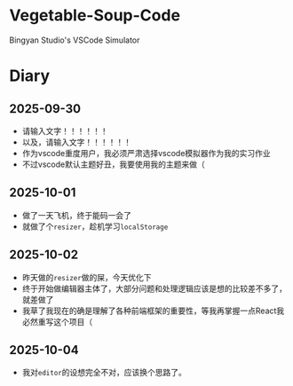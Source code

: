# Vegetable-Soup-Code
Bingyan Studio's VSCode Simulator

# Diary

## 2025-09-30
- 请输入文字！！！！！！
- 以及，请输入文字！！！！！！
- 作为vscode重度用户，我必须严肃选择vscode模拟器作为我的实习作业
- 不过vscode默认主题好丑，我要使用我的主题来做（

## 2025-10-01
- 做了一天飞机，终于能码一会了
- 就做了个`resizer`，趁机学习`localStorage`

## 2025-10-02
- 昨天做的`resizer`做的屎，今天优化下
- 终于开始做编辑器主体了，大部分问题和处理逻辑应该是想的比较差不多了，就差做了
- 我草了我现在的确是理解了各种前端框架的重要性，等我再掌握一点React我必然重写这个项目（

## 2025-10-04
- 我对`editor`的设想完全不对，应该换个思路了。